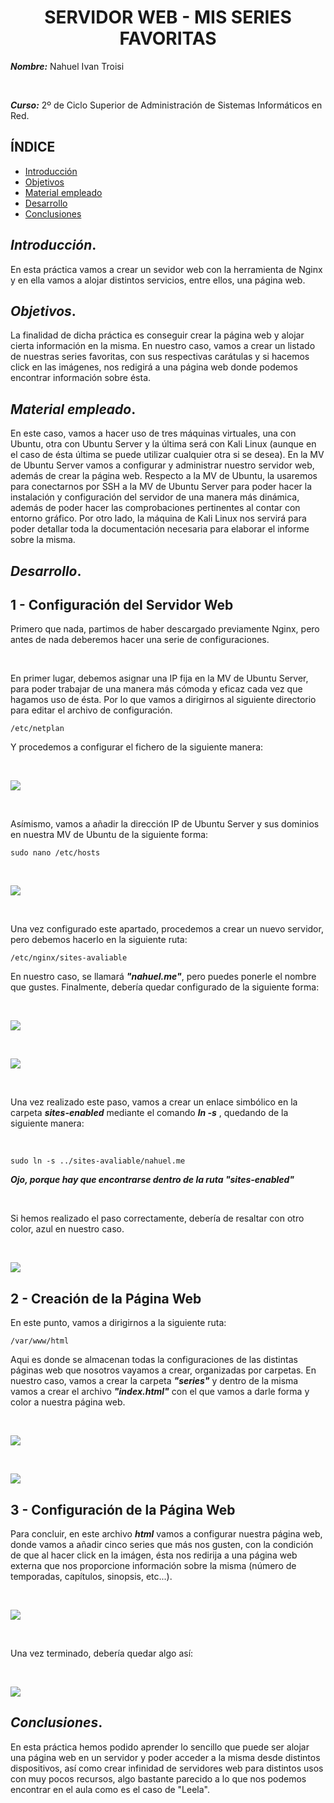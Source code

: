 <center>

# SERVIDOR WEB - MIS SERIES FAVORITAS


</center>

***Nombre:*** Nahuel Ivan Troisi 

<br>

***Curso:*** 2º de Ciclo Superior de Administración de Sistemas Informáticos en Red.

## ÍNDICE

+ [Introducción](#id1)
+ [Objetivos](#id2)
+ [Material empleado](#id3)
+ [Desarrollo](#id4)
+ [Conclusiones](#id5)


## ***Introducción***. <a name="id1"></a>

En esta práctica vamos a crear un sevidor web con la herramienta de Nginx y en ella vamos a alojar distintos servicios, entre ellos, una página web. 

## ***Objetivos***. <a name="id2"></a>

La finalidad de dicha práctica es conseguir crear la página web y alojar cierta información en la misma. En nuestro caso, vamos a crear un listado de
nuestras series favoritas, con sus respectivas carátulas y si hacemos click en las imágenes, nos redigirá a una página web donde podemos encontrar
información sobre ésta. 

## ***Material empleado***. <a name="id3"></a>

En este caso, vamos a hacer uso de tres máquinas virtuales, una con Ubuntu, otra con Ubuntu Server y la última será con Kali Linux 
(aunque en el caso de ésta última se puede utilizar cualquier otra si se desea).
En la MV de Ubuntu Server vamos a configurar y administrar nuestro servidor web, además de crear la página web.
Respecto a la MV de Ubuntu, la usaremos para conectarnos por SSH a la MV de Ubuntu Server para poder hacer la instalación y configuración del servidor
de una manera más dinámica, además de poder hacer las comprobaciones pertinentes al contar con entorno gráfico. 
Por otro lado, la máquina de Kali Linux nos servirá para poder detallar toda la documentación necesaria para elaborar el informe sobre la misma. 

## ***Desarrollo***. <a name="id4"></a>

## 1 - Configuración del Servidor Web

Primero que nada, partimos de haber descargado previamente Nginx, pero antes de nada deberemos hacer una serie de configuraciones.

<br>

En primer lugar, debemos asignar una IP fija en la MV de Ubuntu Server, para poder trabajar de una manera más cómoda y eficaz cada vez que hagamos uso de ésta. Por lo
que vamos a dirigirnos al siguiente directorio para editar el archivo de configuración.

~~~
/etc/netplan
~~~

Y procedemos a configurar el fichero de la siguiente manera:

<br>

![](img/img002.PNG)

<br>

Asímismo, vamos a añadir la dirección IP de Ubuntu Server y sus dominios en nuestra MV de Ubuntu de la siguiente forma:

~~~
sudo nano /etc/hosts
~~~

<br>

![](img/img001.PNG)

<br>

Una vez configurado este apartado, procedemos a crear un nuevo servidor, pero debemos hacerlo en la siguiente ruta:

~~~
/etc/nginx/sites-avaliable
~~~

En nuestro caso, se llamará ***"nahuel.me"***, pero puedes ponerle el nombre que gustes. Finalmente, debería quedar configurado de la siguiente forma:

<br>

![](img/img003.PNG)

<br>

![](img/img004.PNG)

<br>

Una vez realizado este paso, vamos a crear un enlace simbólico en la carpeta ***sites-enabled*** mediante el comando ***ln -s*** , quedando de la siguiente manera:

<br>

~~~
sudo ln -s ../sites-avaliable/nahuel.me
~~~

***Ojo, porque hay que encontrarse dentro de la ruta "sites-enabled"*** 

<br>

Si hemos realizado el paso correctamente, debería de resaltar con otro color, azul en nuestro caso. 

<br>

![](img/img005.PNG)


## 2 - Creación de la Página Web

En este punto, vamos a dirigirnos a la siguiente ruta:

~~~
/var/www/html
~~~

Aqui es donde se almacenan todas la configuraciones de las distintas páginas web que nosotros vayamos a crear, organizadas por carpetas. En nuestro caso, vamos a
crear la carpeta ***"series"*** y dentro de la misma vamos a crear el archivo ***"index.html"*** con el que vamos a darle forma y color a nuestra página web. 

<br>

![](img/img006.PNG)

<br>

![](img/img007.PNG)

## 3 - Configuración de la Página Web

Para concluir, en este archivo ***html*** vamos a configurar nuestra página web, donde vamos a añadir cinco series que más nos gusten, con la condición de que
al hacer click en la imágen, ésta nos redirija a una página web externa que nos proporcione información sobre la misma (número de temporadas, capítulos, sinopsis,
etc...).

<br>

![](img/img008.PNG)

<br>

Una vez terminado, debería quedar algo así:

<br>

![](img/resultado.gif)

## ***Conclusiones***. <a name="id5"></a>
En esta práctica hemos podido aprender lo sencillo que puede ser alojar una página web en un servidor y poder acceder a la misma desde distintos dispositivos,
así como crear infinidad de servidores web para distintos usos con muy pocos recursos, algo bastante parecido a lo que nos podemos encontrar en el aula
como es el caso de "Leela". 

